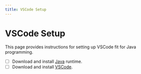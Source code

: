 ```yaml
---
title: VSCode Setup
---
```


# VSCode Setup

This page provides instructions for setting up VSCode fit for Java programming.

- [ ] Download and install [Java](https://www.java.com/en/download/) runtime.
- [ ] Download and install [VSCode](https://code.visualstudio.com/download). 